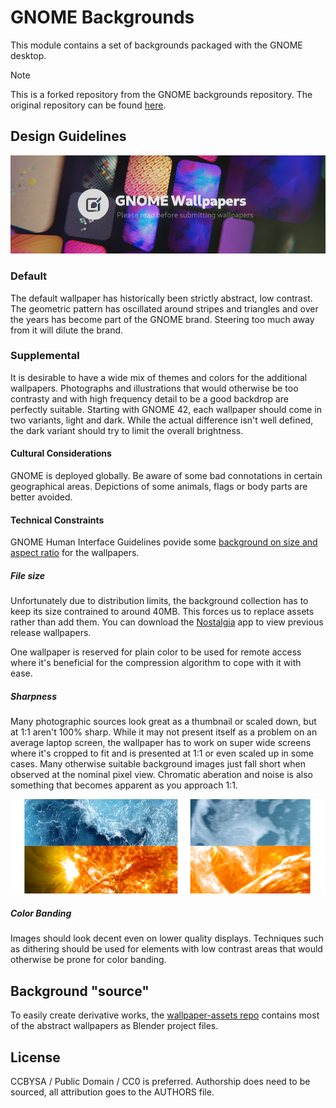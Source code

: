 # GNOME Backgrounds

This module contains a set of backgrounds packaged with the GNOME desktop.

>[!NOTE]
> This is a forked repository from the GNOME backgrounds repository. The original repository can be found [here](https://gitlab.gnome.org/GNOME/backgrounds).

## Design Guidelines

![Defaults](defaults.webp)

### Default

The default wallpaper has historically been strictly abstract, low contrast. The geometric pattern has oscillated around stripes and triangles and over the years has become part of the GNOME brand. Steering too much away from it will dilute the brand. 

### Supplemental

It is desirable to have a wide mix of themes and colors for the additional wallpapers. Photographs and illustrations that would otherwise be too contrasty and with high frequency detail to be a good backdrop are perfectly suitable. Starting with GNOME 42, each wallpaper should come in two variants, light and dark. While the actual difference isn't well defined, the dark variant should try to limit the overall brightness.

#### Cultural Considerations

GNOME is deployed globally. Be aware of some bad connotations in certain geographical areas. Depictions of some animals, flags or body parts are better avoided.

#### Technical Constraints

GNOME Human Interface Guidelines povide some [background on size and aspect ratio](https://developer.gnome.org/hig/reference/backgrounds.html) for the wallpapers.

##### File size

Unfortunately due to distribution limits, the background collection has to keep its size contrained to around 40MB. This forces us to replace assets rather than add them. You can download the [Nostalgia](https://flathub.org/apps/details/im.bernard.Nostalgia) app to view previous release wallpapers.

One wallpaper is reserved for plain color to be used for remote access where it's beneficial for the compression algorithm to cope with it with ease. 

##### Sharpness

Many photographic sources look great as a thumbnail or scaled down, but at 1:1 aren't 100% sharp. While it may not present itself as a problem on an average laptop screen, the wallpaper has to work on super wide screens where it's cropped to fit and is presented at 1:1 or even scaled up in some cases. Many otherwise suitable background images just fall short when observed at the nominal pixel view. Chromatic aberation and noise is also something that becomes apparent as you approach 1:1.

![Bad Scaling](badscaling.jpg)

##### Color Banding

Images should look decent even on lower quality displays. Techniques such as dithering should be used for elements with low contrast areas that would otherwise be prone for color banding.

## Background "source"
To easily create derivative works, the [wallpaper-assets repo](https://gitlab.gnome.org/Teams/Design/wallpaper-assets) contains most of the abstract wallpapers as Blender project files.

## License

CCBYSA / Public Domain / CC0 is preferred. Authorship does need to be sourced, all attribution goes to the AUTHORS file.
